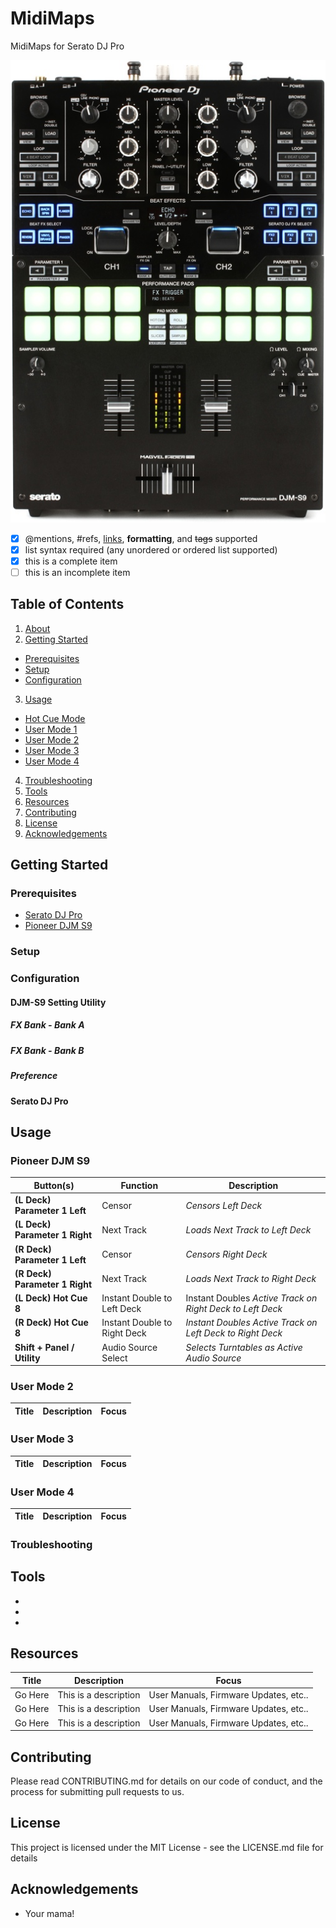 # MidiMaps<a name="About"></a>
MidiMaps for Serato DJ Pro

![alt text](https://github.com/marscanbueno/MidiMaps/blob/master/Images/PioneerDJMS9-01.jpg "PioneerDJMS9-01")

- [x] @mentions, #refs, [links](), **formatting**, and <del>tags</del> supported
- [x] list syntax required (any unordered or ordered list supported)
- [x] this is a complete item
- [ ] this is an incomplete item

## Table of Contents

1. [About](#About)
2. [Getting Started](#GettingStarted)
  * [Prerequisites](#Prerequisites)
  * [Setup](#Setup)
  * [Configuration](#Configuration)
3. [Usage](#Usage)
  - [Hot Cue Mode](#HotCueMode)
  - [User Mode 1](#UserMode1)
  - [User Mode 2](#UserMode2)
  - [User Mode 3](#UserMode3)
  - [User Mode 4](#UserMode4)
4. [Troubleshooting](#Troubleshooting)
5. [Tools](#Tools)
6. [Resources](#Resources)
7. [Contributing](#Contributing)
8. [License](#License)
9. [Acknowledgements](#Acknowledgements)

## Getting Started<a name="GettingStarted"></a>
### Prerequisites<a name="Prerequisites"></a>

* [Serato DJ Pro](https://serato.com/dj/pro)
* [Pioneer DJM S9](https://www.pioneerdj.com/en-us/product/mixer/djm-s9/black/overview/)

### Setup<a name="Setup"></a>

### Configuration<a name="Configuration"></a>

#### DJM-S9 Setting Utility
##### FX Bank - Bank A
##### FX Bank - Bank B
##### Preference



#### Serato DJ Pro
#####
## Usage<a name="Usage"></a>



### Pioneer DJM S9<a name="HotCueMode"></a>

| Button(s) | Function | Description |
| ----- | ----------- | ----- |
| **(L Deck) Parameter 1 Left** | Censor | _Censors Left Deck_ |
| **(L Deck) Parameter 1 Right** | Next Track | _Loads Next Track to Left Deck_ |
| **(R Deck) Parameter 1 Left** | Censor | _Censors Right Deck_ |
| **(R Deck) Parameter 1 Right** | Next Track | _Loads Next Track to Right Deck_ |
| **(L Deck) Hot Cue 8** | Instant Double to Left Deck | Instant Doubles _Active Track on Right Deck to Left Deck_ |
| **(R Deck) Hot Cue 8** | Instant Double to Right Deck | _Instant Doubles Active Track on Left Deck to Right Deck_ |
| **Shift + Panel / Utility** | Audio Source Select | _Selects Turntables as Active Audio Source_ |

### User Mode 2<a name="UserMode2"></a>

| Title | Description | Focus |
| ----- | ----------- | ----- |

### User Mode 3<a name="UserMode3"></a>

| Title | Description | Focus |
| ----- | ----------- | ----- |

### User Mode 4<a name="UserMode4"></a>

| Title | Description | Focus |
| ----- | ----------- | ----- |

### Troubleshooting<a name="Troubleshooting"></a>

## Tools<a name="Tools"></a>

+
+
+

## Resources<a name="Resources"></a>

| Title | Description | Focus |
| ----- | ----------- | ----- |
| Go Here | This is a description | User Manuals, Firmware Updates, etc.. |
| Go Here | This is a description | User Manuals, Firmware Updates, etc.. |
| Go Here | This is a description | User Manuals, Firmware Updates, etc.. |

## Contributing

Please read CONTRIBUTING.md for details on our code of conduct, and the process for submitting pull requests to us.

## License

This project is licensed under the MIT License - see the LICENSE.md file for details

## Acknowledgements

+ Your mama!
